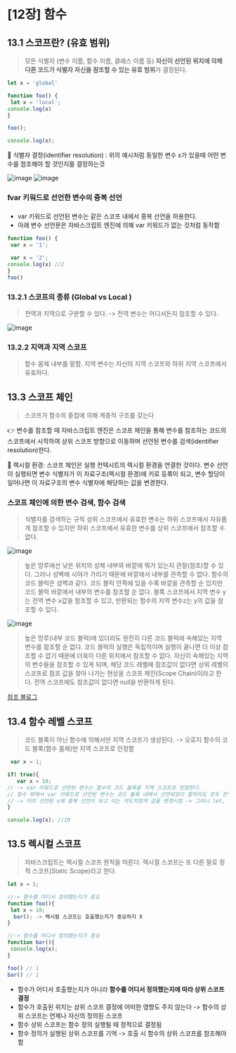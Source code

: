 # [12장] 함수

## 13.1 스코프란? (유효 범위)
> 모든 식별자 (변수 이름, 함수 이름, 클래스 이름 등) **자신이 선언된 위치에 의해 다른 코드가 식별자 자신을 참조할 수 있는 유효 범위**가 결정된다. 

```javascript
let x = 'global'

function foo() {
 let x = 'local';
console.log(x)
}

foo();

console.log(x);
```
📄 식별자 결정(identifier resolution) : 위의 예시처럼 동일한 변수 x가 있을때 어떤 변수를 참조해야 할 것인지를 결정하는것 

![image](https://github.com/hyeonseok98/js-deep-dive-study/assets/71476841/ca57315e-c163-4e8e-9d31-737ab72d967a)
![image](https://github.com/hyeonseok98/js-deep-dive-study/assets/71476841/ca7151dc-ff70-4578-a7df-5d703e54ca36)

### ❗var 키워드로 선언한 변수의 중복 선언 
- var 키워드로 선언된 변수는 같은 스코프 내에서 중복 선언을 허용한다.
- 아래 변수 선언문은 자바스크립트 엔진에 의해 var 키워드가 없는 것처럼 동작함 
```javascript
function foo() {
 var x = '1';

 var x = '2';
console.log(x) //2 
}
foo()
```

### 13.2.1 스코프의 종류 (Global vs Local )
> 전역과 지역으로 구분할 수 있다. -> 전역 변수는 어디서든지 참조할 수 있다. 

![image](https://github.com/hyeonseok98/js-deep-dive-study/assets/71476841/b7e8efb8-0dac-42e7-aef1-1bc3cb21e7e2)

### 13.2.2 지역과 지역 스코프
> 함수 몸체 내부를 말함. 지역 변수는 자신의 지역 스코프와 하위 지역 스코프에서 유효하다. 

## 13.3 스코프 체인
> 스코프가 함수의 중첩에 의해 계층적 구조를 갖는다<br>

👉 변수를 참조할 때 자바스크립트 엔진은 스코프 체인을 통해 변수를 참조하는 코드의 스코프에서 시작하여 
    상위 스코프 방향으로 이동하며 선언된 변수를 검색(identifier resolution)한다.

  📄 렉시컬 환경: 스코프 체인은 실행 컨텍시트의 렉시컬 환경을 연결한 것이다. 변수 선언이 실행되면 변수 식별자가 
      이 자료구조(렉시컬 환경)에 키로 등록이 되고, 변수 할당이 일어나면 이 자료구조의 변수 식별자에 해당하는 값을 변경한다. <br>
      
### 스코프 체인에 의한 변수 검색, 함수 검색 
> 식별자를 검색하는 규칙 
> 상위 스코프에서 유효한 변수는 하위 스코프에서 자유롭게 참조할 수 있지만 하위 스코프에서 유효한 변수를 상위 스코프에서 참조할 수 없다.

![image](https://github.com/hyeonseok98/js-deep-dive-study/assets/71476841/aad58e3e-adad-4aa2-8494-5826e8dedb4a)

> 높은 망루에선 낮은 위치의 성채 내부와 바깥에 뭐가 있는지 관찰(참조)할 수 있다. 그러나 성벽에 시야가 가리기 때문에 바깥에서 내부를 관측할 수 없다. 함수의 코드 블럭은 성벽과 같다. 
    코드 블럭 안쪽에 있을 수록 바깥을 관측할 순 있지만 코드 블럭 바깥에서 내부의 변수를 참조할 순 없다.
    블록 스코프에서 지역 변수 y는 전역 변수 x값을 참조할 수 있고, 반환되는 함수의 지역 변수z는 y의 값을 참조할 수 있다.

  ![image](https://github.com/hyeonseok98/js-deep-dive-study/assets/71476841/70a8fd84-3154-4f67-8fc9-43fd96925005)

  > 높은 망루(내부 코드 블럭)에 있더라도 완전히 다른 코드 블럭에 속해있는 지역 변수를 참조할 순 없다. 코드 블럭의 실행은 독립적이며 실행이 끝나면 더 이상 참조할 수 없기 때문에 더욱이 다른 위치에서 참조할 수 없다.
    자신이 속해있는 지역의 변수들을 참조할 수 있게 되며, 해당 코드 레벨에 참조값이 없다면 상위 레벨의 스코프로 참조 값을 찾아 나가는 현상을 스코프 체인(Scope Chain)이라고 한다. 전역 스코프에도 참조값이 없다면 null을 반환하게 된다.

[참조 블로그](https://velog.io/@oneook/%EC%8A%A4%EC%BD%94%ED%94%84%EC%99%80-%EC%8A%A4%EC%BD%94%ED%94%84-%EC%B2%B4%EC%9D%B8-JavaScript-Basics)


## 13.4 함수 레벨 스코프
> 코드 블록이 아닌 함수에 의해서만 지역 스코프가 생성된다. -> 오로지 함수의 코드 블록(함수 몸체)만 지역 스코프로 인정함

```javascript
 var x = 1;

if( true){
   var x = 10;
// -> var 키워드로 선언된 변수는 함수의 코드 블록을 지역 스코프로 인정한다.
// 힘수 밖에서 var 키워드로 선언된 변수는 코드 블록 내에서 선언되었다 할지라도 모두 전역 변수임
// -> 이미 선언된 x에 중복 선언이 되고 이는 의도치않게 값을 변경시킴 -> 그러나 let, const 블랙 레벨 스코프를 지원함
}

console.log(x); //10
```
## 13.5 렉시컬 스코프 
> 자바스크립트는 렉시컬 스코프 원칙을 따른다. 렉시컬 스코프는 또 다른 말로 정적 스코프(Static Scope)라고 한다. <br>

```javascript
let x = 1;

//-> 함수를 어디서 정의했는지가 중요
function foo(){
 let x = 10;
  bar(); -> 렉시컬 스코프는 호출했는지가 중요하지 X
}

//-> 함수를 어디서 정의했는지가 중요
function bar(){
 console.log(x);
}

foo() // 1 
bar() // 1
```

- 함수가 어디서 호출했는지가 아니라 **함수를 어디서 정의했는지에 따라 상위 스코프 결정**
- 함수가 호출된 위치는 상위 스코프 결정에 어떠한 영향도 주지 않는다 -> 함수의 상위 스코프는 언제나 자신의 정의된 스코프
- 함수 상위 스코프는 함수 정의 실행될 때 정적으로 결정됨
- 함수 정의가 실행된 상위 스코프를 기억 -> 호출 시 함수의 상위 스코프를 참조해야함


> 
```javascript

```
